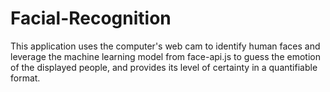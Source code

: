 # Facial-Recognition
This application uses the computer's web cam to identify human faces and leverage the machine learning model from face-api.js to guess the emotion of the displayed people, and provides its level of certainty in a quantifiable format.
